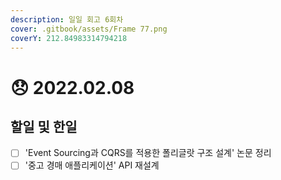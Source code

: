 ```yaml
---
description: 일일 회고 6회차
cover: .gitbook/assets/Frame 77.png
coverY: 212.84983314794218
---
```


# 😞 2022.02.08

## 할일 및 한일

* [ ] 'Event Sourcing과 CQRS를 적용한 폴리글랏 구조 설계' 논문 정리
* [ ] '중고 경매 애플리케이션' API 재설계
